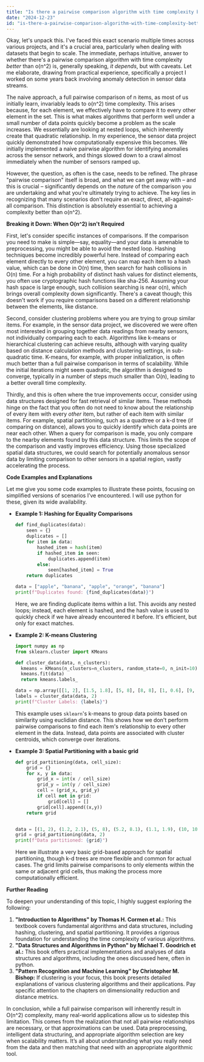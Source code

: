 ```yaml
---
title: "Is there a pairwise comparison algorithm with time complexity better than O(n^2)?"
date: "2024-12-23"
id: "is-there-a-pairwise-comparison-algorithm-with-time-complexity-better-than-on2"
---
```


Okay, let's unpack this. I've faced this exact scenario multiple times across various projects, and it's a crucial area, particularly when dealing with datasets that begin to scale. The immediate, perhaps intuitive, answer to whether there's a pairwise comparison algorithm with time complexity *better* than o(n^2) is, generally speaking, *it depends*, but with caveats. Let me elaborate, drawing from practical experience, specifically a project I worked on some years back involving anomaly detection in sensor data streams.

The naive approach, a full pairwise comparison of n items, as most of us initially learn, invariably leads to o(n^2) time complexity. This arises because, for each element, we effectively have to compare it to every other element in the set. This is what makes algorithms that perform well under a small number of data points quickly become a problem as the scale increases. We essentially are looking at nested loops, which inherently create that quadratic relationship. In my experience, the sensor data project quickly demonstrated how computationally expensive this becomes. We initially implemented a naive pairwise algorithm for identifying anomalies across the sensor network, and things slowed down to a crawl almost immediately when the number of sensors ramped up.

However, the question, as often is the case, needs to be refined. The phrase "pairwise comparison" itself is broad, and what we can get away with – and this is crucial – significantly depends on the *nature* of the comparison you are undertaking and what you're ultimately trying to achieve. The key lies in recognizing that many scenarios don't require an exact, direct, all-against-all comparison. This distinction is absolutely essential to achieving a complexity better than o(n^2).

**Breaking it Down: When O(n^2) isn't Required**

First, let's consider specific instances of comparisons. If the comparison you need to make is simple—say, equality—and your data is amenable to preprocessing, you might be able to avoid the nested loop. Hashing techniques become incredibly powerful here. Instead of comparing each element directly to every other element, you can map each item to a hash value, which can be done in O(n) time, then search for hash collisions in O(n) time. For a high probability of distinct hash values for distinct elements, you often use cryptographic hash functions like sha-256. Assuming your hash space is large enough, such collision searching is near o(n), which brings overall complexity down significantly. There's a caveat though; this doesn't work if you require comparisons based on a different relationship between the elements, like distance.

Second, consider clustering problems where you are trying to group similar items. For example, in the sensor data project, we discovered we were often most interested in grouping together data readings from nearby sensors, not individually comparing each to each. Algorithms like k-means or hierarchical clustering can achieve results, although with varying quality based on distance calculation methods and clustering settings, in sub-quadratic time. K-means, for example, with proper initialization, is often much better than a full pairwise comparison in terms of scalability. While the initial iterations might seem quadratic, the algorithm is designed to converge, typically in a number of steps much smaller than O(n), leading to a better overall time complexity.

Thirdly, and this is often where the true improvements occur, consider using data structures designed for fast retrieval of similar items. These methods hinge on the fact that you often do not need to know about the relationship of every item with every *other* item, but rather of each item with similar items. For example, spatial partitioning, such as a quadtree or a k-d tree (if comparing on distance), allows you to quickly identify which data points are near each other. When a query for comparison is made, you only compare to the nearby elements found by this data structure. This limits the scope of the comparison and vastly improves efficiency. Using those specialized spatial data structures, we could search for potentially anomalous sensor data by limiting comparison to other sensors in a spatial region, vastly accelerating the process.

**Code Examples and Explanations**

Let me give you some code examples to illustrate these points, focusing on simplified versions of scenarios I’ve encountered. I will use python for these, given its wide availability.

*   **Example 1: Hashing for Equality Comparisons**

    ```python
    def find_duplicates(data):
        seen = {}
        duplicates = []
        for item in data:
            hashed_item = hash(item)
            if hashed_item in seen:
                duplicates.append(item)
            else:
                seen[hashed_item] = True
        return duplicates

    data = ["apple", "banana", "apple", "orange", "banana"]
    print(f"Duplicates found: {find_duplicates(data)}")
    ```

    Here, we are finding duplicate items within a list. This avoids any nested loops; instead, each element is hashed, and the hash value is used to quickly check if we have already encountered it before. It's efficient, but only for exact matches.

*   **Example 2: K-means Clustering**

    ```python
    import numpy as np
    from sklearn.cluster import KMeans

    def cluster_data(data, n_clusters):
      kmeans = KMeans(n_clusters=n_clusters, random_state=0, n_init=10)
      kmeans.fit(data)
      return kmeans.labels_

    data = np.array([[1, 2], [1.5, 1.8], [5, 8], [8, 8], [1, 0.6], [9, 11]])
    labels = cluster_data(data, 2)
    print(f"Cluster Labels: {labels}")
    ```

    This example uses `sklearn`'s k-means to group data points based on similarity using euclidian distance. This shows how we don't perform pairwise comparisons to find each item's relationship to every other element in the data. Instead, data points are associated with cluster centroids, which converge over iterations.

*   **Example 3: Spatial Partitioning with a basic grid**

    ```python
    def grid_partitioning(data, cell_size):
        grid = {}
        for x, y in data:
            grid_x = int(x / cell_size)
            grid_y = int(y / cell_size)
            cell = (grid_x, grid_y)
            if cell not in grid:
                grid[cell] = []
            grid[cell].append((x,y))
        return grid


    data = [(1, 2), (1.2, 2.1), (5, 8), (5.2, 8.1), (1.1, 1.9), (10, 10)]
    grid = grid_partitioning(data, 2)
    print(f"Data partitioned: {grid}")
    ```

    Here we illustrate a very basic grid-based approach for spatial partitioning, though k-d trees are more flexible and common for actual cases. The grid limits pairwise comparisons to only elements within the same or adjacent grid cells, thus making the process more computationally efficient.

**Further Reading**

To deepen your understanding of this topic, I highly suggest exploring the following:

1.  **"Introduction to Algorithms" by Thomas H. Cormen et al.:** This textbook covers fundamental algorithms and data structures, including hashing, clustering, and spatial partitioning. It provides a rigorous foundation for understanding the time complexity of various algorithms.
2.  **"Data Structures and Algorithms in Python" by Michael T. Goodrich et al.:** This book offers practical implementations and analyses of data structures and algorithms, including the ones discussed here, often in python.
3.  **"Pattern Recognition and Machine Learning" by Christopher M. Bishop:** If clustering is your focus, this book presents detailed explanations of various clustering algorithms and their applications. Pay specific attention to the chapters on dimensionality reduction and distance metrics.

In conclusion, while a full pairwise comparison will inherently result in O(n^2) complexity, many real-world applications allow us to sidestep this limitation. This comes from the realization that not all pairwise relationships are necessary, or that approximations can be used. Data preprocessing, intelligent data structuring, and appropriate algorithm selection are key when scalability matters. It’s all about understanding what you really need from the data and then matching that need with an appropriate algorithmic tool.
